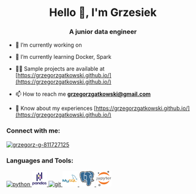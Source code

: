 <h1 align="center">Hello 👋, I'm Grzesiek</h1>
<h3 align="center">A junior data engineer</h3>

- 🔭 I’m currently working on

- 🌱 I’m currently learning Docker, Spark

- 👨‍💻 Sample projects are available at [https://grzegorzgatkowski.github.io/](https://grzegorzgatkowski.github.io/)

- 📫 How to reach me **grzegorzgatkowski@gmail.com**

- 📄 Know about my experiences [https://grzegorzgatkowski.github.io/](https://grzegorzgatkowski.github.io/)

<h3 align="left">Connect with me:</h3>
<p align="left">
<a href="https://www.linkedin.com/in/grzegorz-g-811727125/" target="blank"><img align="center" src="https://raw.githubusercontent.com/rahuldkjain/github-profile-readme-generator/master/src/images/icons/Social/linked-in-alt.svg" alt="grzegorz-g-811727125" height="30" width="40" /></a>
</p>

<h3 align="left">Languages and Tools:</h3>
<p align="left"> 
<a href="https://www.python.org/" target="_blank" rel="noreferrer"> <img src="https://raw.githubusercontent.com/jmnote/z-icons/master/svg/python.svg" alt="python" width="40" height="40"/> </a> 
<a href="https://pandas.pydata.org/" target="_blank" rel="noreferrer"> <img src="https://github.com/devicons/devicon/blob/master/icons/pandas/pandas-original-wordmark.svg" alt="mysql" width="40" height="40"/> </a> 
<a href="https://git-scm.com/" target="_blank" rel="noreferrer"> <img src="https://www.vectorlogo.zone/logos/git-scm/git-scm-icon.svg" alt="git" width="40" height="40"/> </a> 
<a href="https://www.mysql.com/" target="_blank" rel="noreferrer"> <img src="https://raw.githubusercontent.com/devicons/devicon/master/icons/mysql/mysql-original-wordmark.svg" alt="mysql" width="40" height="40"/> </a> 
 <a href="https://www.postgresql.org/" target="_blank" rel="noreferrer"> <img src="https://github.com/devicons/devicon/blob/master/icons/postgresql/postgresql-original.svg" alt="mysql" width="40" height="40"/> </a> 
<a href="https://jupyter.org/" target="_blank" rel="noreferrer"> <img src="https://github.com/devicons/devicon/blob/master/icons/jupyter/jupyter-original-wordmark.svg" width="40" height="40"/> </a> 

